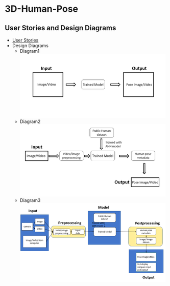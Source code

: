 # 3D-Human-Pose
## User Stories and Design Diagrams
* [User Stories](User_Stories.md)
* Design Diagrams
    * Diagram1![Diagram 1](design/diagram1.png)
    * Diagram2![Diagram 2](design/diagram2.png)
    * Diagram3![Diagram 3](design/diagram3.png)